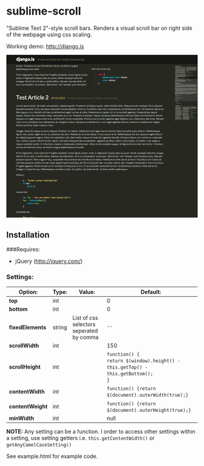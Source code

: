 sublime-scroll
====================

"Sublime Text 2"-style scroll bars. Renders a visual scroll bar on right side of the webpage using css scaling.

Working demo: http://django.is

![django.is screenshot](docs/django.is.png)

## Installation

###Requires:

* jQuery (http://jquery.com/)

### Settings:
Option:            | Type:  | Value: | Default:
------------------ | ------ | ------ | --------
__top__            | int    |        | 0
__bottom__         | int    |        | 0
__fixedElements__  | string | List of css selectors seperated by comma | `''`
__scrollWidth__    | int    |        | 150
__scrollHeight__   | int    |        | `function() {`<br>`return $(window).height() - this.getTop() - this.getBottom();`<br>`}`
__contentWidth__   | int    |        | `function() {return $(document).outerWidth(true);}`
__contentWeight__  | int    |        | `function() {return $(document).outerHeight(true);}`
__minWidth__       | int    |        | null

__NOTE:__ Any setting can be a function. I order to access other settings within a setting, use setting getters i.e. `this.getContentWidth()` or `getAnyCamelCaseSetting()`


See example.html for example code.
